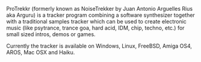 ProTrekkr (formerly known as NoiseTrekker by Juan Antonio Arguelles Rius aka Arguru) is
a tracker program combining a software synthesizer together with a traditional samples
tracker which can be used to create electronic music (like psytrance, trance goa,
hard acid, IDM, chip, techno, etc.) for small sized intros, demos or games.

Currently the tracker is available on Windows, Linux, FreeBSD, Amiga OS4, AROS, Mac OSX and Haiku.

